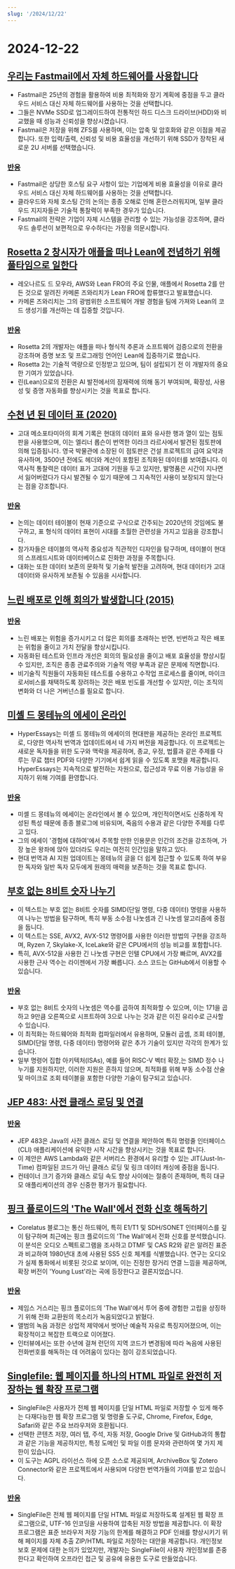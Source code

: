 ```yaml
---
slug: '/2024/12/22'
---
```


# 2024-12-22

## [우리는 Fastmail에서 자체 하드웨어를 사용합니다](https://www.fastmail.com/blog/why-we-use-our-own-hardware/)

- Fastmail은 25년의 경험을 활용하여 비용 최적화와 장기 계획에 중점을 두고 클라우드 서비스 대신 자체 하드웨어를 사용하는 것을 선택합니다.
- 그들은 NVMe SSD로 업그레이드하여 전통적인 하드 디스크 드라이브(HDD)와 비교했을 때 성능과 신뢰성을 향상시켰습니다.
- Fastmail은 저장을 위해 ZFS를 사용하며, 이는 압축 및 암호화와 같은 이점을 제공합니다. 또한 입력/출력, 신뢰성 및 비용 효율성을 개선하기 위해 SSD가 장착된 새로운 2U 서버를 선택했습니다.

### [반응](https://news.ycombinator.com/item?id=42485124)

- Fastmail은 상당한 호스팅 요구 사항이 있는 기업에게 비용 효율성을 이유로 클라우드 서비스 대신 자체 하드웨어를 사용하는 것을 선택합니다.
- 클라우드와 자체 호스팅 간의 논의는 종종 오해로 인해 혼란스러워지며, 일부 클라우드 지지자들은 기술적 통찰력이 부족한 경우가 있습니다.
- Fastmail의 전략은 기업이 자체 시스템을 관리할 수 있는 가능성을 강조하며, 클라우드 솔루션이 보편적으로 우수하다는 가정을 의문시합니다.

## [Rosetta 2 창시자가 애플을 떠나 Lean에 전념하기 위해 풀타임으로 일한다](https://www.linkedin.com/posts/leonardo-de-moura-26a27b5_leanlang-leanprover-leanfro-activity-7274523099394400256-0F0x)

- 레오나르도 드 모우라, AWS와 Lean FRO의 주요 인물, 애플에서 Rosetta 2를 만든 것으로 알려진 카메론 즈와리치가 Lean FRO에 합류했다고 발표했습니다.
- 카메론 즈와리치는 그의 광범위한 소프트웨어 개발 경험을 팀에 가져와 Lean의 코드 생성기를 개선하는 데 집중할 것입니다.

### [반응](https://news.ycombinator.com/item?id=42483895)

- Rosetta 2의 개발자는 애플을 떠나 형식적 추론과 소프트웨어 검증으로의 전환을 강조하며 증명 보조 및 프로그래밍 언어인 Lean에 집중하기로 했습니다.
- Rosetta 2는 기술적 역량으로 인정받고 있으며, 팀이 설립되기 전 이 개발자의 중요한 기여가 있었습니다.
- 린(Lean)으로의 전환은 AI 발전에서의 잠재력에 의해 동기 부여되며, 확장성, 사용성 및 증명 자동화를 향상시키는 것을 목표로 합니다.

## [수천 년 된 데이터 표 (2020)](https://www.datafix.com.au/BASHing/2020-08-12.html)

- 고대 메소포타미아의 회계 기록은 현대의 데이터 표와 유사한 행과 열이 있는 점토판을 사용했으며, 이는 엘리너 롭슨이 번역한 이라크 라르사에서 발견된 점토판에 의해 입증됩니다. 영국 박물관에 소장된 이 점토판은 건설 프로젝트의 급여 요약과 유사하며, 3500년 전에도 헤더와 계산이 포함된 조직화된 데이터를 보여줍니다. 이 역사적 통찰력은 데이터 표가 고대에 기원을 두고 있지만, 발명품은 시간이 지나면서 잃어버렸다가 다시 발견될 수 있기 때문에 그 지속적인 사용이 보장되지 않는다는 점을 강조합니다.

### [반응](https://news.ycombinator.com/item?id=42482829)

- 논의는 데이터 테이블이 현재 기준으로 구식으로 간주되는 2020년의 것임에도 불구하고, 표 형식의 데이터 표현이 시대를 초월한 관련성을 가지고 있음을 강조합니다.
- 참가자들은 테이블의 역사적 중요성과 직관적인 디자인을 탐구하며, 테이블이 현대의 스프레드시트와 데이터베이스로 진화한 과정을 주목합니다.
- 대화는 또한 데이터 보존의 문화적 및 기술적 발전을 고려하며, 현대 데이터가 고대 데이터와 유사하게 보존될 수 있음을 시사합니다.

## [느린 배포로 인해 회의가 발생합니다 (2015)](https://tidyfirst.substack.com/p/slow-deployment-causes-meetings)

### [반응](https://news.ycombinator.com/item?id=42484139)

- 느린 배포는 위험을 증가시키고 더 많은 회의를 초래하는 반면, 빈번하고 작은 배포는 위험을 줄이고 가치 전달을 향상시킵니다.
- 자동화된 테스트와 인프라 개선은 회의의 필요성을 줄이고 배포 효율성을 향상시킬 수 있지만, 조직은 종종 관료주의와 기술적 역량 부족과 같은 문제에 직면합니다.
- 비기술직 직원들이 자동화된 테스트를 수용하고 수작업 프로세스를 줄이며, 마이크로서비스를 채택하도록 장려하는 것은 배포 빈도를 개선할 수 있지만, 이는 조직의 변화와 더 나은 거버넌스를 필요로 합니다.

## [미셸 드 몽테뉴의 에세이 온라인](https://hyperessays.net/)

- HyperEssays는 미셸 드 몽테뉴의 에세이의 현대판을 제공하는 온라인 프로젝트로, 다양한 역사적 번역과 업데이트에서 네 가지 버전을 제공합니다. 이 프로젝트는 새로운 독자들을 위한 도구와 맥락을 제공하며, 종교, 우정, 법률과 같은 주제를 다루는 무료 챕터 PDF와 다양한 기기에서 쉽게 읽을 수 있도록 포맷을 제공합니다. HyperEssays는 지속적으로 발전하는 자원으로, 접근성과 무료 이용 가능성을 유지하기 위해 기여를 환영합니다.

### [반응](https://news.ycombinator.com/item?id=42484527)

- 미셸 드 몽테뉴의 에세이는 온라인에서 볼 수 있으며, 개인적이면서도 신중하게 작성된 특성 때문에 종종 블로그에 비유되며, 죽음의 수용과 같은 다양한 주제를 다루고 있다.
- 그의 에세이 '경험에 대하여'에서 주목할 만한 인용문은 인간의 조건을 강조하며, 가장 높은 왕좌에 앉아 있더라도 우리는 여전히 인간임을 말하고 있다.
- 현대 번역과 AI 지원 업데이트는 몽테뉴의 글을 더 쉽게 접근할 수 있도록 하여 부유한 독자와 일반 독자 모두에게 원래의 매력을 보존하는 것을 목표로 합니다.

## [부호 없는 8비트 숫자 나누기](http://0x80.pl/notesen/2024-12-21-uint8-division.html)

- 이 텍스트는 부호 없는 8비트 숫자를 SIMD(단일 명령, 다중 데이터) 명령을 사용하여 나누는 방법을 탐구하며, 특히 부동 소수점 나눗셈과 긴 나눗셈 알고리즘에 중점을 둡니다.
- 이 텍스트는 SSE, AVX2, AVX-512 명령어를 사용한 이러한 방법의 구현을 강조하며, Ryzen 7, Skylake-X, IceLake와 같은 CPU에서의 성능 비교를 포함합니다.
- 특히, AVX-512을 사용한 긴 나눗셈 구현은 인텔 CPU에서 가장 빠르며, AVX2를 사용한 근사 역수는 라이젠에서 가장 빠릅니다. 소스 코드는 GitHub에서 이용할 수 있습니다.

### [반응](https://news.ycombinator.com/item?id=42481612)

- 부호 없는 8비트 숫자의 나눗셈은 역수를 곱하여 최적화할 수 있으며, 이는 171을 곱하고 9만큼 오른쪽으로 시프트하여 3으로 나누는 것과 같은 이진 유리수로 근사할 수 있습니다.
- 이 최적화는 하드웨어와 최적화 컴파일러에서 유용하며, 모듈러 곱셈, 조회 테이블, SIMD(단일 명령, 다중 데이터) 명령어와 같은 추가 기술이 있지만 각각의 한계가 있습니다.
- 일부 명령어 집합 아키텍처(ISAs), 예를 들어 RISC-V 벡터 확장,는 SIMD 정수 나누기를 지원하지만, 이러한 지원은 흔하지 않으며, 최적화를 위해 부동 소수점 산술 및 마이크로 조회 테이블을 포함한 다양한 기술이 탐구되고 있습니다.

## [JEP 483: 사전 클래스 로딩 및 연결](https://openjdk.org/jeps/483)

### [반응](https://news.ycombinator.com/item?id=42481813)

- JEP 483은 Java의 사전 클래스 로딩 및 연결을 제안하여 특히 명령줄 인터페이스(CLI) 애플리케이션에 유익한 시작 시간을 향상시키는 것을 목표로 합니다.
- 이 제안은 AWS Lambda와 같은 서버리스 환경에서 유리할 수 있는 JIT(Just-In-Time) 컴파일된 코드가 아닌 클래스 로딩 및 링크 데이터 캐싱에 중점을 둡니다.
- 컨테이너 크기 증가와 클래스 로딩 속도 향상 사이에는 절충이 존재하며, 특히 대규모 애플리케이션의 경우 신중한 평가가 필요합니다.

## [핑크 플로이드의 'The Wall'에서 전화 신호 해독하기](https://corelatus.com/blog/Decoding_the_telephony_signals_in_Pink_Floyd_s__The_Wall_.html)

- Corelatus 블로그는 통신 하드웨어, 특히 E1/T1 및 SDH/SONET 인터페이스를 깊이 탐구하며 최근에는 핑크 플로이드의 'The Wall'에서 전화 신호를 분석했습니다. 이 분석은 오디오 스펙트로그램을 조사하고 DTMF 및 CAS R2와 같은 알려진 표준과 비교하여 1980년대 초에 사용된 SS5 신호 체계를 식별했습니다. 연구는 오디오가 실제 통화에서 비롯된 것으로 보이며, 이는 진정한 장거리 연결 느낌을 제공하며, 확장 버전이 'Young Lust'라는 곡에 등장한다고 결론지었습니다.

### [반응](https://news.ycombinator.com/item?id=42485795)

- 제임스 거스리는 핑크 플로이드의 'The Wall'에서 투어 중에 경험한 고립을 상징하기 위해 전화 교환원의 목소리가 녹음되었다고 밝혔다.
- 앨범의 녹음 과정은 상업적 제약에서 벗어난 예술적 자유로 특징지어졌으며, 이는 확장적이고 복잡한 트랙으로 이어졌다.
- 인터뷰에서는 또한 수년에 걸쳐 런던의 지역 코드가 변경됨에 따라 녹음에 사용된 전화번호를 해독하는 데 어려움이 있다는 점이 강조되었습니다.

## [Singlefile: 웹 페이지를 하나의 HTML 파일로 완전히 저장하는 웹 확장 프로그램](https://github.com/gildas-lormeau/SingleFile)

- SingleFile은 사용자가 전체 웹 페이지를 단일 HTML 파일로 저장할 수 있게 해주는 다재다능한 웹 확장 프로그램 및 명령줄 도구로, Chrome, Firefox, Edge, Safari와 같은 주요 브라우저와 호환됩니다.
- 선택한 콘텐츠 저장, 여러 탭, 주석, 자동 저장, Google Drive 및 GitHub과의 통합과 같은 기능을 제공하지만, 특정 도메인 및 파일 이름 문자와 관련하여 몇 가지 제한이 있습니다.
- 이 도구는 AGPL 라이선스 하에 오픈 소스로 제공되며, ArchiveBox 및 Zotero Connector와 같은 프로젝트에서 사용되며 다양한 번역가들의 기여를 받고 있습니다.

### [반응](https://news.ycombinator.com/item?id=42481659)

- SingleFile은 전체 웹 페이지를 단일 HTML 파일로 저장하도록 설계된 웹 확장 프로그램으로, UTF-16 인코딩을 사용하여 압축된 저장 방법을 제공합니다. 이 확장 프로그램은 표준 브라우저 저장 기능의 한계를 해결하고 PDF 인쇄를 향상시키기 위해 페이지를 자체 추출 ZIP/HTML 파일로 저장하는 대안을 제공합니다. 개인정보 보호 문제에 대한 논의가 있었지만, 개발자는 SingleFile이 사용자 개인정보를 존중한다고 확인하여 오프라인 접근 및 공유에 유용한 도구로 만들었습니다.

<head>
  <meta property="og:title" content="우리는 Fastmail에서 자체 하드웨어를 사용합니다" />
  <meta property="og:type" content="website" />
  <meta property="og:image" content="https://og.cho.sh/api/og/?title=%EC%9A%B0%EB%A6%AC%EB%8A%94%20Fastmail%EC%97%90%EC%84%9C%20%EC%9E%90%EC%B2%B4%20%ED%95%98%EB%93%9C%EC%9B%A8%EC%96%B4%EB%A5%BC%20%EC%82%AC%EC%9A%A9%ED%95%A9%EB%8B%88%EB%8B%A4&subheading=2024%EB%85%84%2012%EC%9B%94%2022%EC%9D%BC%20%EC%9D%BC%EC%9A%94%EC%9D%BC%3A%20%ED%95%B4%EC%BB%A4%EB%89%B4%EC%8A%A4%20%EC%9A%94%EC%95%BD" />
</head>
